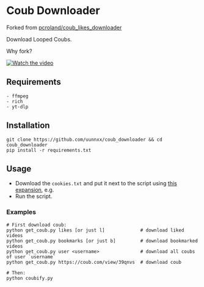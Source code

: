 # Coub Downloader
Forked from [pcroland/coub_likes_downloader](https://github.com/pcroland/coub_likes_downloader)

Download Looped Coubs.

Why fork?

[![Watch the video](https://img.youtube.com/vi/nuRaiyjI5lBc/0.jpg)](https://www.youtube.com/watch?v=uRaiyjI5lBc)



## Requirements

```
- ffmpeg
- rich
- yt-dlp
```


## Installation

```
git clone https://github.com/uunnxx/coub_downloader && cd coub_downloader
pip install -r requirements.txt
```


## Usage

- Download the `cookies.txt` and put it next to the script using [this expansion](https://chrome.google.com/webstore/detail/get-cookiestxt/bgaddhkoddajcdgocldbbfleckgcbcid), e.g.
- Run the script.


### Examples

```
# First download coub:
python get_coub.py likes [or just l]             # download liked videos
python get_coub.py bookmarks [or just b]         # download bookmarked videos
python get_coub.py user <username>               # download all coubs of user `username`
python get_coub.py https://coub.com/view/39qnvs  # download coub

# Then:
python coubify.py
```
